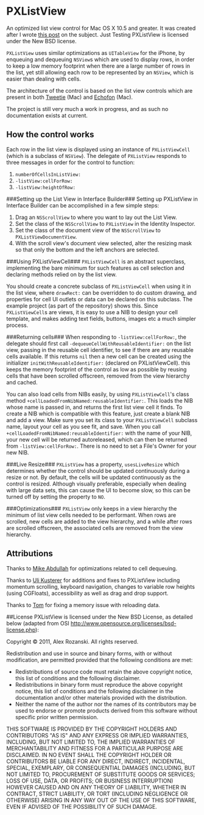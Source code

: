PXListView
==========

An optimized list view control for Mac OS X 10.5 and greater. It was created after I wrote [this post][1] on the subject.
Just Testing
PXListView is licensed under the New BSD license.

`PXListView` uses similar optimizations as `UITableView` for the iPhone, by enqueuing and dequeuing `NSView`s which are used to display rows, in order to keep a low memory footprint when there are a large number of rows in the list, yet still allowing each row to be represented  by an `NSView`, which is easier than dealing with cells.

The architecture of the control is based on the list view controls which are present in both [Tweetie][2] (Mac) and [Echofon][3] (Mac).

The project is still very much a work in progress, and as such no documentation exists at current.

How the control works
---------------------

Each row in the list view is displayed using an instance of `PXListViewCell` (which is a subclass of `NSView`). The delegate of `PXListView` responds to three messages in order for the control to function:

1. `numberOfCellsInListView:`
2. `-listView:cellForRow:`
3. `-listView:heightOfRow:`

###Setting up the List View in Interface Builder###
Setting up PXListView in Interface Builder can be accomplished in a few simple steps:

1. Drag an `NSScrollView` to where you want to lay out the List View.
2. Set the class of the `NSScrollView` to `PXListView` in the Identity Inspector.
3. Set the class of the document view of the `NSScrollView` to `PXListViewDocumentView`.
4. With the scroll view's document view selected, alter the resizing mask so that only the bottom and the left anchors are selected.

###Using PXListViewCell###
`PXListViewCell` is an abstract superclass, implementing the bare minimum for such features as cell selection and declaring methods relied on by the list view.

You should create a concrete subclass of `PXListViewCell` when using it in the list view, where `drawRect:` can be overridden to do custom drawing, and properties for cell UI outlets or data can be declared on this subclass. The example project (as part of the repository) shows this. Since `PXListViewCell`s are views, it is easy to use a NIB to design your cell template, and makes adding text fields, buttons, images etc a much simpler process.

###Returning cells###
When responding to `-listView:cellForRow:`, the delegate should first call `-dequeueCellWithReusableIdentifier:` on the list view, passing in the reusable cell identifier, to see if there are any reusable cells available. If this returns `nil` then a new cell can be created using the initializer `initWithReusableIdentifier:` (declared on PXListViewCell). this keeps the memory footprint of the control as low as possible by reusing cells that have been scrolled offscreen, removed from the view hierarchy and cached.

You can also load cells from NIBs easily, by using `PXListViewCell`'s class method `+cellLoadedFromNibNamed:reusableIdentifier:`. This loads the NIB whose name is passed in, and returns the first list view cell it finds. To create a NIB which is compatible with this feature, just create a blank NIB and add a view. Make sure you set its class to your `PXListViewCell` subclass name, layout your cell as you see fit, and save. When you call `+cellLoadedFromNibNamed:reusableIdentifier:` with the name of your NIB, your new cell will be returned autoreleased, which can then be returned from `-listView:cellForRow:`. There is no need to set a File's Owner for your new NIB.


###Live Resize###
`PXListView` has a property, `usesLiveResize` which determines whether the control should be updated continuously during a resize or not. By default, the cells will be updated continuously as the control is resized. Although visually preferable, especially when dealing with large data sets, this can cause the UI to become slow, so this can be turned off by setting the property to `NO`.

###Optimizations###
`PXListView` only keeps in a view hierarchy the minimum of list view cells needed to be performant. When rows are scrolled, new cells are added to the view hierarchy, and a while after rows are scrolled offscreen, the associated cells are removed from the view hierarchy.

Attributions
------------

Thanks to [Mike Abdullah][4] for optimizations related to cell dequeuing.

Thanks to [Uli Kusterer][5] for additions and fixes to PXListView including momentum scrolling, keyboard navigation, changes to variable row heights (using CGFloats), accessibility as well as drag and drop support.

Thanks to [Tom][6] for fixing a memory issue with reloading data. 

##License
PXListView is licensed under the New BSD License, as detailed below (adapted from OSI http://www.opensource.org/licenses/bsd-license.php):


Copyright &copy; 2011, Alex Rozanski.
All rights reserved.

Redistribution and use in source and binary forms, with or without modification, are permitted provided that the following conditions are met:

- Redistributions of source code must retain the above copyright notice, this list of conditions and the following disclaimer.
- Redistributions in binary form must reproduce the above copyright notice, this list of conditions and the following disclaimer in the documentation and/or other materials provided with the distribution.
- Neither the name of the author nor the names of its contributors may be used to endorse or promote products derived from this software without specific prior written permission.

THIS SOFTWARE IS PROVIDED BY THE COPYRIGHT HOLDERS AND CONTRIBUTORS "AS IS" AND ANY EXPRESS OR IMPLIED WARRANTIES, INCLUDING, BUT NOT LIMITED TO, THE IMPLIED WARRANTIES OF MERCHANTABILITY AND FITNESS FOR A PARTICULAR PURPOSE ARE DISCLAIMED. IN NO EVENT SHALL THE COPYRIGHT HOLDER OR CONTRIBUTORS BE LIABLE FOR ANY DIRECT, INDIRECT, INCIDENTAL, SPECIAL, EXEMPLARY, OR CONSEQUENTIAL DAMAGES (INCLUDING, BUT NOT LIMITED TO, PROCUREMENT OF SUBSTITUTE GOODS OR SERVICES; LOSS OF USE, DATA, OR PROFITS; OR BUSINESS INTERRUPTION) HOWEVER CAUSED AND ON ANY THEORY OF LIABILITY, WHETHER IN CONTRACT, STRICT LIABILITY, OR TORT (INCLUDING NEGLIGENCE OR OTHERWISE) ARISING IN ANY WAY OUT OF THE USE OF THIS SOFTWARE, EVEN IF ADVISED OF THE POSSIBILITY OF SUCH DAMAGE.

  [1]: http://perspx.com/blog/archives/1427/making-list-views-really-fast/
  [2]: http://www.atebits.com/tweetie-mac/
  [3]: http://www.echofon.com/twitter/mac/
  [4]: http://mikeabdullah.net/
  [5]: http://github.com/uliwitness
  [6]: http://github.com/TvdW
